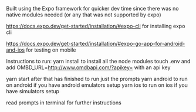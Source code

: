 Built using the Expo framework for quicker dev time since there was no native modules needed (or any that was not supported by expo)

https://docs.expo.dev/get-started/installation/#expo-cli for installing expo cli

https://docs.expo.dev/get-started/installation/#expo-go-app-for-android-and-ios for testing on mobile

Instructions to run:
yarn install to install all the node modules
touch .env and add OMBD_URL=http://www.omdbapi.com/?apikey= with an api key

yarn start after that has finished to run just the prompts
yarn android to run on android if you have android emulators setup
yarn ios to run on ios if you have simulators setup

read prompts in terminal for further instructions
